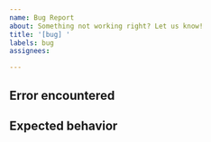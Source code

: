 ```yaml
---
name: Bug Report
about: Something not working right? Let us know!
title: '[bug] '
labels: bug
assignees: 

---
```


## Error encountered
<!-- 
Please keep descriptions concise. It may also be helpful to provide:
  * How you are currently using cnb-tools
  * What troubleshooting has been attempted
  * Any shareable logs and/or observations (screenshots are nice!)
-->


## Expected behavior
<!-- 
A clear and concise description of what you expected to happen.
-->

